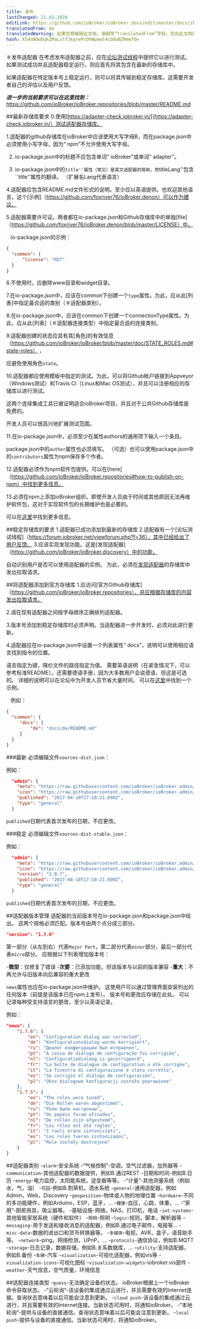 ```yaml
---
title: 发布
lastChanged: 21.01.2020
editLink: https://github.com/ioBroker/ioBroker.docs/edit/master/docs/zh-cn/dev/adapterpublish.md
translatedFrom: de
translatedWarning: 如果您想编辑此文档，请删除“translatedFrom”字段，否则此文档将再次自动翻译
hash: KS4nNOwDqkZMaLslYJkqrwPcOhWpmwt4cQdwBZMmefQ=
---
```

＃发布适配器
在考虑发布适配器之前，应在[论坛测试线程](https://forum.iobroker.net/category/91/tester)中提供它以进行测试。
如果测试成功并且适配器稳定运行，则应首先将其包含在最新的存储库中。

如果适配器在特定版本号上稳定运行，则可以将其传输到稳定存储库。这需要开发者自己的评估以及用户反馈。

***进一步的当前要求可以在这里找到：*** https://github.com/ioBroker/ioBroker.repositories/blob/master/README.md

##最新存储库要求
0.使用[https://adapter-check.iobroker.in/[(https://adapter-check.iobroker.in/）测试适配器存储库。

1.适配器的github存储库在ioBroker中应该使用大写字母B，而在package.json中必须使用小写字母，因为“ npm”不允许使用大写字母。

2. io-package.json中的标题不应包含单词“ ioBroker”或单词“ adapter”。

3. io-package.json中的``title''属性（常见）是英文适配器的简称。而``titleLang''包含``title''属性的翻译。 （扩展名Lang代表语言）

4.适配器应包含README.md文件形式的说明。至少应以英语提供。也欢迎其他语言。这个[示例]（https://github.com/foxriver76/ioBroker.denon）可以作为建议。

5.适配器需要许可证。两者都在io-package.json和Github存储库中的单独[file]（https://github.com/foxriver76/ioBroker.denon/blob/master/LICENSE）中。

   io-package.json的示例：

```json
{
  "common": {
      "license": "MIT"
  }
}
```

6.不使用时，应删除www目录和widget目录。

7.在io-package.json中，应该在common下创建一个`type`属性。为此，应从此[列表]中指定最合适的类别（＃适配器类别）。

8.在io-package.json中，应该在common下创建一个connectionType属性。为此，应从此[列表]（＃适配器连接类型）中指定最合适的连接类别。

9.适配器创建的状态应具有其[角色]的有效信息（https://github.com/ioBroker/ioBroker/blob/master/doc/STATE_ROLES.md#state-roles） ，

应避免使用角色`state`。

10.适配器都应使用模板中指定的测试。为此，可以将Github帐户链接到Appveyor（Windows测试）和Travis CI（Linux和Mac OS测试），并且可以注册相应的存储库以进行测试。

这两个连续集成工具已被证明适合ioBroker项目，并且对于公共Github存储库是免费的。

开发人员可以很高兴地扩展测试范围。

11.在io-package.json中，必须至少在属性authors的通用项下输入一个条目。

package.json中的`author`属性也必须填写。
（可选）也可以使用package.json中的`contributors`属性为npm保存多个作者。

12.适配器必须作为npm软件包提供。可以在[here]（https://github.com/ioBroker/ioBroker.repositories#how-to-publish-on-npm）中找到更多信息。

13.必须在npm上添加ioBroker组织。即使开发人员由于时间或其他原因无法再维护软件包，这对于实现软件包的长期维护也是必要的。

可以在[这里](https://github.com/ioBroker/ioBroker.repositories#add-owner-to-packet)中找到更多信息。

##稳定存储库的要求
1.适配器已成功添加到最新的存储库
2.适配器有一个[论坛测试线程]（https://forum.iobroker.net/viewforum.php?f=36），其中已经给出了用户反馈。
3.应该实现发现功能。这是[发现适配器]（https://github.com/ioBroker/ioBroker.discovery）中的功能，

自动识别用户是否可以使用适配器的实例。
为此，必须在[发现适配器](https://github.com/ioBroker/ioBroker.discovery)的存储库中发出拉取请求。

##将适配器添加到官方存储库
1.应访问[官方Github存储库]（https://github.com/ioBroker/ioBroker.repositories），并应根据存储库的内容发出拉取请求。

2.请在现有适配器之间按字母顺序正确排列适配器。

3.版本号添加到稳定存储库时必须声明。当适配器进一步开发时，必须对此进行更新。

4.适配器应在io-package.json中设置一个列表属性“ docs”，说明可以使用相应语言找到指令的位置。

语言指定为键，降价文件的路径指定为值。
需要英语说明（在紧急情况下，可以参考标准README）。还需要德语手册，因为大多数用户会说德语，但这是可选的。
详细的说明可以在论坛中为开发人员节省大量时间。
可以在[这里](https://github.com/foxriver76/ioBroker.denon/blob/master/docs/de/README.md)中找到一个示例。

   例如：

```json
{
  "common": {
     "docs": {
         "de": "docs/de/README.md"
     }
  }
}
```

###最新
必须编辑文件`sources-dist.json`：

例如：

```json
  "admin": {
    "meta": "https://raw.githubusercontent.com/ioBroker/ioBroker.admin/master/io-package.json",
    "icon": "https://raw.githubusercontent.com/ioBroker/ioBroker.admin/master/admin/admin.png",
    "published": "2017-04-10T17:10:21.690Z",
    "type": "general"
  }
```

`published`日期代表首次发布的日期，不应更改。

###稳定
必须编辑文件`sources-dist-stable.json`：

例如：

```json
  "admin": {
    "meta": "https://raw.githubusercontent.com/ioBroker/ioBroker.admin/master/io-package.json",
    "icon": "https://raw.githubusercontent.com/ioBroker/ioBroker.admin/master/admin/admin.png",
    "version": "2.0.7",
    "published": "2017-04-10T17:10:21.690Z",
    "type": "general"
  }
```

`published`日期代表首次发布的日期，不应更改。

##适配器版本管理
适配器的当前版本号在io-package.json和package.json中给出。
这两个规格必须匹配。版本号由两个点分成三部分。

```json
"version": "1.7.6"
```

第一部分（从左到右）代表`Major Part`，第二部分代表`minor`部分，最后一部分代表`micro`部分。
应根据以下列表增加版本号：

-**微型**：仅修复了错误
-**次要**：已添加功能，但该版本与以前的版本兼容
-**重大**：不再允许与旧版本向后兼容的重大更改

`news`属性也应在io-package.json中维护。
这使用户可以通过管理界面安装列出的任何版本（前提是该版本已在npm上发布）。
版本号和更改应存储在此处。
可以记录每种受支持语言的更改，至少以英语记录。

例如：

```json
"news": {
    "1.7.6": {
        "en": "Configuration dialog was corrected",
        "de": "Konfigurationsdialog wurde korrigiert",
        "ru": "Диалог конфигурации был исправлен",
        "pt": "A caixa de diálogo de configuração foi corrigida",
        "nl": "Configuratiedialoog is gecorrigeerd",
        "fr": "La boîte de dialogue de configuration a été corrigée",
        "it": "La finestra di configurazione è stata corretta",
        "es": "Se corrigió el diálogo de configuración",
        "pl": "Okno dialogowe konfiguracji zostało poprawione"
    },
    "1.7.5": {
        "en": "The roles were tuned",
        "de": "Die Rollen waren abgestimmt",
        "ru": "Роли были настроены",
        "pt": "Os papéis foram afinados",
        "nl": "De rollen zijn afgestemd",
        "fr": "Les rôles ont été réglés",
        "it": "I ruoli erano sintonizzati",
        "es": "Los roles fueron sintonizados",
        "pl": "Role zostały dostrojone"
    }
}
```

##适配器类别
-`alarm`-安全系统
-“气候控制”-空调，空气过滤器，加热器等
-`communication`-其他适配器的数据提供，例如B.通过REST
-日期和时间-例如B.日历
-`energy`-电力监控，太阳能系统，逆变器等等。
-“计量”-其他测量系统（例如水，气，油）
-`花园`-例如B.割草机，洒水系统
-`general`-通用适配器，例如Admin，Web，Discovery
-`geoposition`-物体或人物的地理位置
-`hardware`-不同的多功能硬件，例如Arduino，ESP，蓝牙，...
-`健康`-血压，心跳，体重，...
-“家用”-厨房用具，吸尘器等。
-基础设施-网络，NAS，打印机，电话
-`iot-systems`-其他智能家居系统（硬件和软件）
-`照明`-照明
-`logic`-规则，脚本，解析器等
-`messaging`-用于发送和接收消息的适配器，例如B.通过电子邮件，电报等...
-`misc-data`-数据的进出口和货币转换器等。
-`多媒体`-电视，AVR，盒子，语音助手等。
-`network`-ping，网络检测，UPnP，...
-`protocols`-通信协议，例如B.MQTT
-`storage`-日志记录，数据存储，例如B.关系数据库，...
-`utility`-支持适配器，例如B.备份
-`车辆`-汽车
-`visualization`-可视化适配器，例如vis等
-`visualization-icons`-可视化图标
-`visualization-widgets`-iobroker.vis部件
-`weather`-天气信息，空气质量，环境信息

##适配器连接类型
-`guess`-无法确定设备的状态。 ioBroker根据上一个ioBroker命令获取状态。
-“云轮询”-该设备的集成通过云进行，并且需要有效的Internet连接。查询状态意味着以后可能会注意到更新。
-`cloud push`-该设备的集成通过云进行，并且需要有效的Internet连接。当新状态可用时，将通知ioBroker。
-“本地轮询”-提供与设备的直接通信。查询状态意味着以后可能会注意到更新。
-`local push`-提供与设备的直接通信。当新状态可用时，将通知ioBroker。